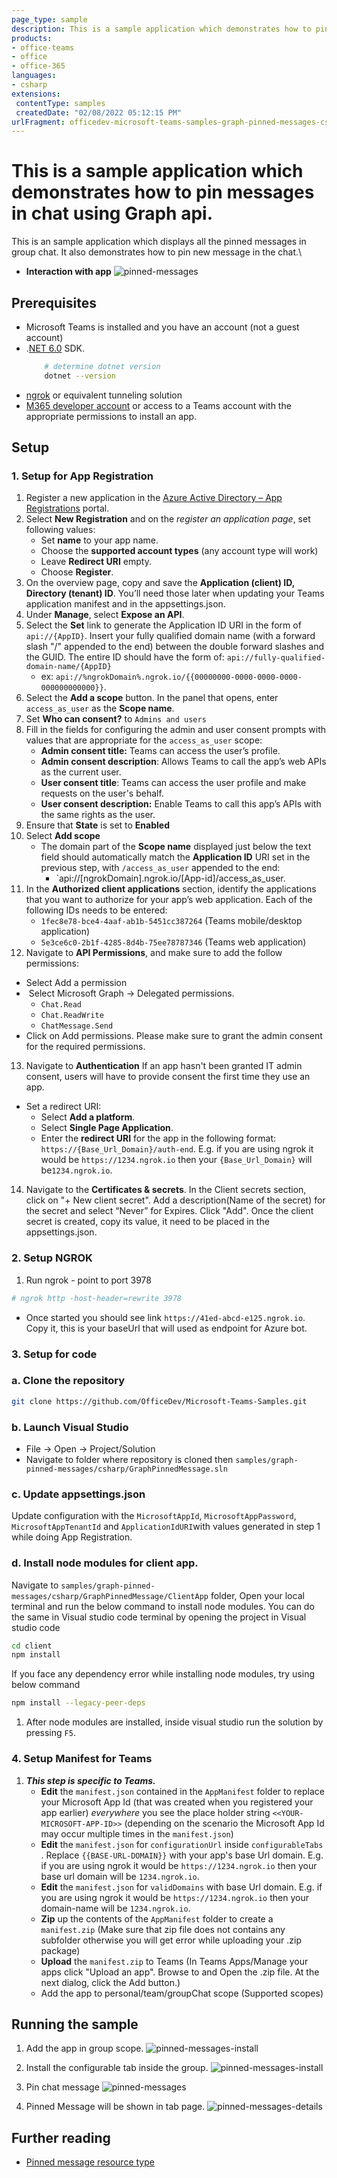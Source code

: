 ```yaml
---
page_type: sample
description: This is a sample application which demonstrates how to pin messages in chat using Graph api.
products:
- office-teams
- office
- office-365
languages:
- csharp
extensions:
 contentType: samples
 createdDate: "02/08/2022 05:12:15 PM"
urlFragment: officedev-microsoft-teams-samples-graph-pinned-messages-csharp
---
```


# This is a sample application which demonstrates how to pin messages in chat using Graph api.

This is an sample application which displays all the pinned messages in group chat. It also demonstrates how to pin new message in the chat.\

- **Interaction with app**
![pinned-messages ](GraphPinnedMessage/Images/pinned-messages.gif)

## Prerequisites

- Microsoft Teams is installed and you have an account (not a guest account)
-  .[NET 6.0](https://dotnet.microsoft.com/en-us/download) SDK.
    ```bash
        # determine dotnet version
        dotnet --version
    ```
-  [ngrok](https://ngrok.com/) or equivalent tunneling solution
-  [M365 developer account](https://docs.microsoft.com/en-us/microsoftteams/platform/concepts/build-and-test/prepare-your-o365-tenant) or access to a Teams account with the appropriate permissions to install an app.

## Setup

### 1. Setup for App Registration

1. Register a new application in the [Azure Active Directory – App Registrations](https://go.microsoft.com/fwlink/?linkid=2083908) portal.
2. Select **New Registration** and on the *register an application page*, set following values:
    * Set **name** to your app name.
    * Choose the **supported account types** (any account type will work)
    * Leave **Redirect URI** empty.
    * Choose **Register**.
3. On the overview page, copy and save the **Application (client) ID, Directory (tenant) ID**. You’ll need those later when updating your Teams application manifest and in the appsettings.json.
4. Under **Manage**, select **Expose an API**. 
5. Select the **Set** link to generate the Application ID URI in the form of `api://{AppID}`. Insert your fully qualified domain name (with a forward slash "/" appended to the end) between the double forward slashes and the GUID. The entire ID should have the form of: `api://fully-qualified-domain-name/{AppID}`
    * ex: `api://%ngrokDomain%.ngrok.io/{{00000000-0000-0000-0000-000000000000}}`.
6. Select the **Add a scope** button. In the panel that opens, enter `access_as_user` as the **Scope name**.
7. Set **Who can consent?** to `Admins and users`
8. Fill in the fields for configuring the admin and user consent prompts with values that are appropriate for the `access_as_user` scope:
    * **Admin consent title:** Teams can access the user’s profile.
    * **Admin consent description**: Allows Teams to call the app’s web APIs as the current user.
    * **User consent title**: Teams can access the user profile and make requests on the user's behalf.
    * **User consent description:** Enable Teams to call this app’s APIs with the same rights as the user.
9. Ensure that **State** is set to **Enabled**
10. Select **Add scope**
    * The domain part of the **Scope name** displayed just below the text field should automatically match the **Application ID** URI set in the previous step, with `/access_as_user` appended to the end:
        * `api://[ngrokDomain].ngrok.io/[App-id]/access_as_user.
11. In the **Authorized client applications** section, identify the applications that you want to authorize for your app’s web application. Each of the following IDs needs to be entered:
    * `1fec8e78-bce4-4aaf-ab1b-5451cc387264` (Teams mobile/desktop application)
    * `5e3ce6c0-2b1f-4285-8d4b-75ee78787346` (Teams web application)
12. Navigate to **API Permissions**, and make sure to add the follow permissions:
-   Select Add a permission
-   Select Microsoft Graph -\> Delegated permissions.
    - `Chat.Read`
    - `Chat.ReadWrite`
    - `ChatMessage.Send`
-   Click on Add permissions. Please make sure to grant the admin consent for the required permissions.
13. Navigate to **Authentication**
    If an app hasn't been granted IT admin consent, users will have to provide consent the first time they use an app.
- Set a redirect URI:
    * Select **Add a platform**.
    * Select **Single Page Application**.
    * Enter the **redirect URI** for the app in the following format: `https://{Base_Url_Domain}/auth-end`. E.g. if you are using ngrok it would be `https://1234.ngrok.io` then your `{Base_Url_Domain}` will be`1234.ngrok.io`.
14.  Navigate to the **Certificates & secrets**. In the Client secrets section, click on "+ New client secret". Add a description(Name of the secret) for the secret and select “Never” for Expires. Click "Add". Once the client secret is created, copy its value, it need to be placed in the appsettings.json.


### 2. Setup NGROK
1) Run ngrok - point to port 3978

```bash
# ngrok http -host-header=rewrite 3978
```
- Once started you should see link  `https://41ed-abcd-e125.ngrok.io`. Copy it, this is your baseUrl that will used as endpoint for Azure bot.

### 3. Setup for code

### a. Clone the repository
   ```bash
   git clone https://github.com/OfficeDev/Microsoft-Teams-Samples.git
   ```

### b. Launch Visual Studio
   - File -> Open -> Project/Solution
   - Navigate to folder where repository is cloned then `samples/graph-pinned-messages/csharp/GraphPinnedMessage.sln`


### c. Update appsettings.json
Update configuration with the ```MicrosoftAppId```,  ```MicrosoftAppPassword```, ```MicrosoftAppTenantId``` and ```ApplicationIdURI```with values generated in step 1 while doing App Registration.

### d. Install node modules for client app. 

 Navigate to `samples/graph-pinned-messages/csharp/GraphPinnedMessage/ClientApp` folder, Open your local terminal and run the below command to install node modules. You can do the same in Visual studio code terminal by opening the project in Visual studio code 

```bash
cd client
npm install
```

If you face any dependency error while installing node modules, try using below command

```bash
npm install --legacy-peer-deps
```

1) After node modules are installed, inside visual studio run the solution by pressing `F5`.

### 4. Setup Manifest for Teams
1) __*This step is specific to Teams.*__
    - **Edit** the `manifest.json` contained in the  `AppManifest` folder to replace your Microsoft App Id (that was created when you registered your app earlier) *everywhere* you see the place holder string `<<YOUR-MICROSOFT-APP-ID>>` (depending on the scenario the Microsoft App Id may occur multiple times in the `manifest.json`)
    - **Edit** the `manifest.json` for `configurationUrl` inside `configurableTabs` . Replace `{{BASE-URL-DOMAIN}}` with your app's base Url domain. E.g. if you are using ngrok it would be `https://1234.ngrok.io` then your base url domain will be `1234.ngrok.io`.
    - **Edit** the `manifest.json` for `validDomains` with base Url domain. E.g. if you are using ngrok it would be `https://1234.ngrok.io` then your domain-name will be `1234.ngrok.io`.
    - **Zip** up the contents of the `AppManifest` folder to create a `manifest.zip` (Make sure that zip file does not contains any subfolder otherwise you will get error while uploading your .zip package)
    - **Upload** the `manifest.zip` to Teams (In Teams Apps/Manage your apps click "Upload an app". Browse to and Open the .zip file. At the next dialog, click the Add button.)
    - Add the app to personal/team/groupChat scope (Supported scopes)

## Running the sample

1) Add the app in group scope.
![pinned-messages-install ](GraphPinnedMessage/Images/pin-message-installation.png)

1) Install the configurable tab inside the group.
![pinned-messages-install ](GraphPinnedMessage/Images/pin-message-config-page.png)

1) Pin chat message
![pinned-messages ](GraphPinnedMessage/Images/pin-chat-message.png)

1) Pinned Message will be shown in tab page.
![pinned-messages-details ](GraphPinnedMessage/Images/pinned-message.png)

## Further reading
- [Pinned message resource type](https://docs.microsoft.com/en-us/graph/api/chat-post-pinnedmessages?view=graph-rest-beta&tabs=csharp)